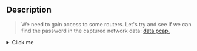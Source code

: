 ## Description

> We need to gain access to some routers. Let's try and see if we can find the password in the captured network data: [data.pcap.](https://github.com/AhmedMoFawzy/Forensics-Challenges/blob/main/PicoCTF%202017/Digital%20Camouflage/data.pcap)


<details>
  <summary>Click me</summary>
  
  
     * It looks like someone logged in with their password earlier. Where would log in data be located in a network capture? If you think you found the flag, but it doesn't work, consider that the data may be encrypted.

  
</details>
